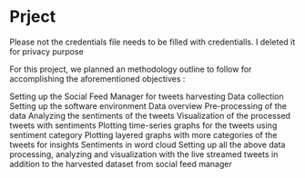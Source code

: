# Prject

Please not the credentials file needs to be filled with credentialls. I deleted it for privacy purpose

For this project, we planned an methodology outline to follow for accomplishing the aforementioned objectives :

Setting up the Social Feed Manager for tweets harvesting
Data collection
Setting up the software environment
Data overview
Pre-processing of the data
Analyzing the sentiments of the tweets
Visualization of the processed tweets with sentiments 
Plotting time-series graphs for the tweets using sentiment category
Plotting layered graphs with more categories of the tweets for insights
Sentiments in word cloud
Setting up all the above data processing, analyzing and visualization with the live streamed tweets in addition to the harvested dataset from social feed manager
